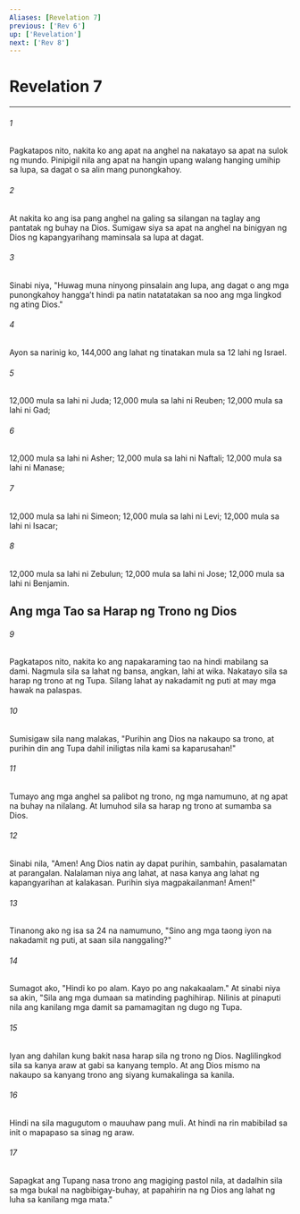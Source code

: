 ```yaml
---
Aliases: [Revelation 7]
previous: ['Rev 6']
up: ['Revelation']
next: ['Rev 8']
---
```

# Revelation 7

***






















###### 1 










Pagkatapos nito, nakita ko ang apat na anghel na nakatayo sa apat na sulok ng mundo. Pinipigil nila ang apat na hangin upang walang hanging umihip sa lupa, sa dagat o sa alin mang punongkahoy. 





















###### 2 










At nakita ko ang isa pang anghel na galing sa silangan na taglay ang pantatak ng buhay na Dios. Sumigaw siya sa apat na anghel na binigyan ng Dios ng kapangyarihang maminsala sa lupa at dagat. 





















###### 3 










Sinabi niya, "Huwag muna ninyong pinsalain ang lupa, ang dagat o ang mga punongkahoy hanggaʼt hindi pa natin natatatakan sa noo ang mga lingkod ng ating Dios." 





















###### 4 










Ayon sa narinig ko, 144,000 ang lahat ng tinatakan mula sa 12 lahi ng Israel. 





















###### 5 










12,000 mula sa lahi ni Juda; 12,000 mula sa lahi ni Reuben; 12,000 mula sa lahi ni Gad; 





















###### 6 










12,000 mula sa lahi ni Asher; 12,000 mula sa lahi ni Naftali; 12,000 mula sa lahi ni Manase; 





















###### 7 










12,000 mula sa lahi ni Simeon; 12,000 mula sa lahi ni Levi; 12,000 mula sa lahi ni Isacar; 





















###### 8 










12,000 mula sa lahi ni Zebulun; 12,000 mula sa lahi ni Jose; 12,000 mula sa lahi ni Benjamin.

## Ang mga Tao sa Harap ng Trono ng Dios 





















###### 9 










Pagkatapos nito, nakita ko ang napakaraming tao na hindi mabilang sa dami. Nagmula sila sa lahat ng bansa, angkan, lahi at wika. Nakatayo sila sa harap ng trono at ng Tupa. Silang lahat ay nakadamit ng puti at may mga hawak na palaspas. 





















###### 10 










Sumisigaw sila nang malakas, "Purihin ang Dios na nakaupo sa trono, at purihin din ang Tupa dahil iniligtas nila kami sa kaparusahan!" 





















###### 11 










Tumayo ang mga anghel sa palibot ng trono, ng mga namumuno, at ng apat na buhay na nilalang. At lumuhod sila sa harap ng trono at sumamba sa Dios. 





















###### 12 










Sinabi nila, "Amen! Ang Dios natin ay dapat purihin, sambahin, pasalamatan at parangalan. Nalalaman niya ang lahat, at nasa kanya ang lahat ng kapangyarihan at kalakasan. Purihin siya magpakailanman! Amen!" 





















###### 13 










Tinanong ako ng isa sa 24 na namumuno, "Sino ang mga taong iyon na nakadamit ng puti, at saan sila nanggaling?" 





















###### 14 










Sumagot ako, "Hindi ko po alam. Kayo po ang nakakaalam." At sinabi niya sa akin, "Sila ang mga dumaan sa matinding paghihirap. Nilinis at pinaputi nila ang kanilang mga damit sa pamamagitan ng dugo ng Tupa. 





















###### 15 










Iyan ang dahilan kung bakit nasa harap sila ng trono ng Dios. Naglilingkod sila sa kanya araw at gabi sa kanyang templo. At ang Dios mismo na nakaupo sa kanyang trono ang siyang kumakalinga sa kanila. 





















###### 16 










Hindi na sila magugutom o mauuhaw pang muli. At hindi na rin mabibilad sa init o mapapaso sa sinag ng araw. 





















###### 17 










Sapagkat ang Tupang nasa trono ang magiging pastol nila, at dadalhin sila sa mga bukal na nagbibigay-buhay, at papahirin na ng Dios ang lahat ng luha sa kanilang mga mata."
